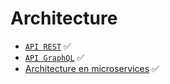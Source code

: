 # Architecture

- [`API REST`](REST.md) ✅
- [`API GraphQL`](graphql.md) ✅
- [Architecture en microservices](microservices.md) ✅
